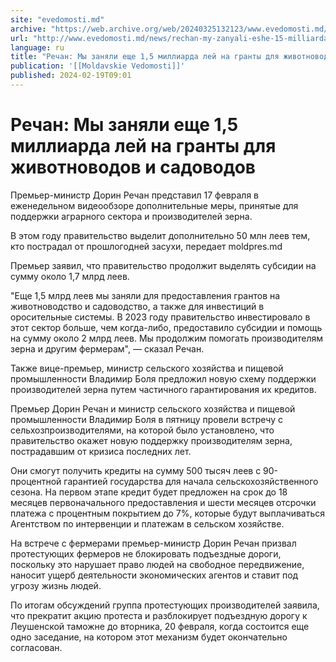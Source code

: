 ```yaml
---
site: "evedomosti.md"
archive: "https://web.archive.org/web/20240325132123/www.evedomosti.md/news/rechan-my-zanyali-eshe-15-milliarda-lej-na-granty-dlya-zhivo"
url: "http://www.evedomosti.md/news/rechan-my-zanyali-eshe-15-milliarda-lej-na-granty-dlya-zhivo"
language: ru
title: "Речан: Мы заняли еще 1,5 миллиарда лей на гранты для животноводов и садоводов"
publication: '[[Moldavskie Vedomosti]]'
published: 2024-02-19T09:01
---
```


# Речан: Мы заняли еще 1,5 миллиарда лей на гранты для животноводов и садоводов

Премьер-министр Дорин Речан представил 17 февраля в еженедельном видеообзоре дополнительные меры, принятые для поддержки аграрного сектора и производителей зерна.

В этом году правительство выделит дополнительно 50 млн леев тем, кто пострадал от прошлогодней засухи, передает moldpres.md

Премьер заявил, что правительство продолжит выделять субсидии на сумму около 1,7 млрд леев.

"Еще 1,5 млрд леев мы заняли для предоставления грантов на животноводство и садоводство, а также для инвестиций в оросительные системы. В 2023 году правительство инвестировало в этот сектор больше, чем когда-либо, предоставило субсидии и помощь на сумму около 2 млрд леев. Мы продолжим помогать производителям зерна и другим фермерам", — сказал Речан.

Также вице-премьер, министр сельского хозяйства и пищевой промышленности Владимир Боля предложил новую схему поддержки производителей зерна путем частичного гарантирования их кредитов.

Премьер Дорин Речан и министр сельского хозяйства и пищевой промышленности Владимир Боля в пятницу провели встречу с сельхозпроизводителями, на которой было установлено, что правительство окажет новую поддержку производителям зерна, пострадавшим от кризиса последних лет.

Они смогут получить кредиты на сумму 500 тысяч леев с 90-процентной гарантией государства для начала сельскохозяйственного сезона. На первом этапе кредит будет предложен на срок до 18 месяцев первоначального предоставления и шести месяцев отсрочки платежа с процентным покрытием до 7%, которые будут выплачиваться Агентством по интервенции и платежам в сельском хозяйстве.

На встрече с фермерами премьер-министр Дорин Речан призвал протестующих фермеров не блокировать подъездные дороги, поскольку это нарушает право людей на свободное передвижение, наносит ущерб деятельности экономических агентов и ставит под угрозу жизнь людей.

По итогам обсуждений группа протестующих производителей заявила, что прекратит акцию протеста и разблокирует подъездную дорогу к Леушенской таможне до вторника, 20 февраля, когда состоится еще одно заседание, на котором этот механизм будет окончательно согласован.